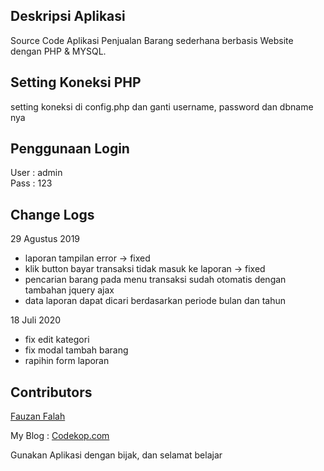 ## Deskripsi Aplikasi 
Source Code Aplikasi Penjualan Barang sederhana berbasis Website dengan PHP & MYSQL.

## Setting Koneksi PHP
setting koneksi di config.php dan ganti username, password dan dbname nya

## Penggunaan Login
User : admin
<br/>
Pass : 123

## Change Logs
29 Agustus 2019 <br>
- laporan tampilan error  -> fixed
- klik button bayar transaksi  tidak masuk ke laporan -> fixed
- pencarian barang pada menu transaksi sudah otomatis dengan tambahan jquery ajax
- data laporan dapat dicari berdasarkan periode bulan dan tahun
 
18 Juli 2020<br>
- fix edit kategori
- fix modal tambah barang
- rapihin form laporan

## Contributors
<a href="https://fauzan.codekop.com/"> Fauzan Falah</a>

My Blog : <a href="https://www.codekop.com/"> Codekop.com</a>

Gunakan Aplikasi dengan bijak, dan selamat belajar
